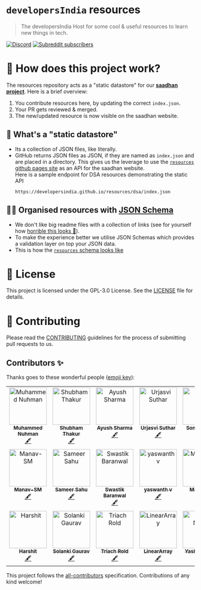 # `developersIndia` resources

> The developersIndia Host for some cool & useful resources to learn new things in tech.

[![Discord](https://img.shields.io/discord/669880381649977354?color=%237289da&label=Discord&logo=Discord)](https://discordapp.com/invite/MKXMSNC)
[![Subreddit subscribers](https://img.shields.io/badge/dynamic/json?url=https%3A%2F%2Fdevelopersindia.github.io%2Fmetrics%2Fdata%2F&query=%24.totalMembers&suffix=%20members&style=flat&logo=reddit&label=r%2FdevelopersIndia&color=orange&link=https%3A%2F%2Fwww.reddit.com%2Fr%2FdevelopersIndia
)](https://www.reddit.com/r/developersIndia/)

# 👀 How does this project work?

The resources repository acts as a "static datastore" for our [**saadhan project**](https://saadhan.developersindia.in/). Here is a brief overview:
1. You contribute resources here, by updating the correct `index.json`.
2. Your PR gets reviewed & merged.
3. The new/updated resource is now visible on the saadhan website.

## 🤨 What's a "static datastore"
- Its a collection of JSON files, like literally.
- GitHub returns JSON files as JSON, if they are named as `index.json` and are placed in a directory. This gives us the leverage to use the [`resources` github pages site](https://developersindia.github.io/resources/) as an API for the saadhan website. <br>
  Here is a sample endpoint for DSA resources demonstrating the static API
  ```
  https://developersindia.github.io/resources/dsa/index.json
  ```

## 🙌🏽 Organised resources with [JSON Schema](https://json-schema.org/)
- We don't like big readme files with a collection of links (see for yourself how [horrible this looks 🤮](https://github.com/developersIndia/resources/blob/099258bb6daffd67475add7e8ef137b430c50c33/README.md)).
- To make the experience better we utilise JSON Schemas which provides a validation layer on top your JSON data.
- This is how the [`resources` schema looks like](https://github.com/developersIndia/resources/blob/master/resource.schema)

# 📜 License

This project is licensed under the GPL-3.0 License. See the [LICENSE](LICENSE) file for details.

# 👋 Contributing

Please read the [CONTRIBUTING](CONTRIBUTING.md) guidelines for the process of submitting pull requests to us.

## Contributors ✨

Thanks goes to these wonderful people ([emoji key](https://allcontributors.org/docs/en/emoji-key)):

<!-- ALL-CONTRIBUTORS-LIST:START - Do not remove or modify this section -->
<!-- prettier-ignore-start -->
<!-- markdownlint-disable -->
<table>
  <tbody>
    <tr>
      <td align="center" valign="top" width="14.28%"><a href="https://nuhman.github.io"><img src="https://avatars3.githubusercontent.com/u/15177381?v=4?s=100" width="100px;" alt="Muhammed Nuhman"/><br /><sub><b>Muhammed Nuhman</b></sub></a><br /><a href="#content-nuhman" title="Content">🖋</a></td>
      <td align="center" valign="top" width="14.28%"><a href="https://github.com/sbmthakur"><img src="https://avatars2.githubusercontent.com/u/7949156?v=4?s=100" width="100px;" alt="Shubham Thakur"/><br /><sub><b>Shubham Thakur</b></sub></a><br /><a href="#content-sbmthakur" title="Content">🖋</a></td>
      <td align="center" valign="top" width="14.28%"><a href="https://github.com/SharmaAayush"><img src="https://avatars.githubusercontent.com/u/29497880?v=4?s=100" width="100px;" alt="Ayush Sharma"/><br /><sub><b>Ayush Sharma</b></sub></a><br /><a href="#content-SharmaAayush" title="Content">🖋</a></td>
      <td align="center" valign="top" width="14.28%"><a href="https://github.com/BlackGoku36"><img src="https://avatars.githubusercontent.com/u/36535717?v=4?s=100" width="100px;" alt="Urjasvi Suthar"/><br /><sub><b>Urjasvi Suthar</b></sub></a><br /><a href="#content-BlackGoku36" title="Content">🖋</a></td>
      <td align="center" valign="top" width="14.28%"><a href="https://jarmos.netlify.app/"><img src="https://avatars.githubusercontent.com/u/31373860?v=4?s=100" width="100px;" alt="Somraj Saha"/><br /><sub><b>Somraj Saha</b></sub></a><br /><a href="#content-Jarmos-san" title="Content">🖋</a></td>
      <td align="center" valign="top" width="14.28%"><a href="https://bhupeshpradhan.vercel.app/"><img src="https://avatars.githubusercontent.com/u/76522149?v=4?s=100" width="100px;" alt="Bhupesh Pradhan"/><br /><sub><b>Bhupesh Pradhan</b></sub></a><br /><a href="#infra-HanakoK9" title="Infrastructure (Hosting, Build-Tools, etc)">🚇</a></td>
      <td align="center" valign="top" width="14.28%"><a href="https://github.com/V3dantSh4rma"><img src="https://avatars.githubusercontent.com/u/70263758?v=4?s=100" width="100px;" alt="Vedant Sharma"/><br /><sub><b>Vedant Sharma</b></sub></a><br /><a href="#content-V3dantSh4rma" title="Content">🖋</a></td>
    </tr>
    <tr>
      <td align="center" valign="top" width="14.28%"><a href="https://tailwind-nextjs-portfolio.vercel.app/"><img src="https://avatars.githubusercontent.com/u/18483618?v=4?s=100" width="100px;" alt="Manav-SM"/><br /><sub><b>Manav-SM</b></sub></a><br /><a href="#content-Manav-SM" title="Content">🖋</a></td>
      <td align="center" valign="top" width="14.28%"><a href="https://github.com/SameerSahu007"><img src="https://avatars.githubusercontent.com/u/29480670?v=4?s=100" width="100px;" alt="Sameer Sahu"/><br /><sub><b>Sameer Sahu</b></sub></a><br /><a href="#content-SameerSahu007" title="Content">🖋</a></td>
      <td align="center" valign="top" width="14.28%"><a href="https://dev.to/delta456"><img src="https://avatars.githubusercontent.com/u/28479139?v=4?s=100" width="100px;" alt="Swastik Baranwal"/><br /><sub><b>Swastik Baranwal</b></sub></a><br /><a href="#content-Delta456" title="Content">🖋</a></td>
      <td align="center" valign="top" width="14.28%"><a href="https://github.com/yaswanth-vakkala"><img src="https://avatars.githubusercontent.com/u/100300292?v=4?s=100" width="100px;" alt="yaswanth v"/><br /><sub><b>yaswanth v</b></sub></a><br /><a href="#content-yaswanth-vakkala" title="Content">🖋</a></td>
      <td align="center" valign="top" width="14.28%"><a href="https://animesh-ghosh.github.io/"><img src="https://avatars.githubusercontent.com/u/34956994?v=4?s=100" width="100px;" alt="MaDDogx"/><br /><sub><b>MaDDogx</b></sub></a><br /><a href="#content-Animesh-Ghosh" title="Content">🖋</a></td>
      <td align="center" valign="top" width="14.28%"><a href="https://akshat.shastraos.co/"><img src="https://avatars.githubusercontent.com/u/69577224?v=4?s=100" width="100px;" alt="Akshat Sharma"/><br /><sub><b>Akshat Sharma</b></sub></a><br /><a href="#content-akshatcoder-hash" title="Content">🖋</a></td>
      <td align="center" valign="top" width="14.28%"><a href="https://spookyintheam.codes"><img src="https://avatars.githubusercontent.com/u/68803793?v=4?s=100" width="100px;" alt="spooky"/><br /><sub><b>spooky</b></sub></a><br /><a href="#content-ghostx31" title="Content">🖋</a></td>
    </tr>
    <tr>
      <td align="center" valign="top" width="14.28%"><a href="https://github.com/HarshitJoshi9152"><img src="https://avatars.githubusercontent.com/u/37842304?v=4?s=100" width="100px;" alt="Harshit"/><br /><sub><b>Harshit</b></sub></a><br /><a href="#content-HarshitJoshi9152" title="Content">🖋</a></td>
      <td align="center" valign="top" width="14.28%"><a href="https://gsolanki.vercel.app"><img src="https://avatars.githubusercontent.com/u/34185908?v=4?s=100" width="100px;" alt="Solanki Gaurav"/><br /><sub><b>Solanki Gaurav</b></sub></a><br /><a href="#content-gau2107" title="Content">🖋</a></td>
      <td align="center" valign="top" width="14.28%"><a href="https://github.com/triach-rold"><img src="https://avatars.githubusercontent.com/u/156170660?v=4?s=100" width="100px;" alt="Triach Rold"/><br /><sub><b>Triach Rold</b></sub></a><br /><a href="#content-triach-rold" title="Content">🖋</a></td>
      <td align="center" valign="top" width="14.28%"><a href="https://github.com/LinearArray"><img src="https://github.com/LinearArray?s=100" width="100px;" alt="LinearArray"/><br /><sub><b>LinearArray</b></sub></a><br /><a href="#content-lineararray" title="Content">🖋</a></td>
      <td align="center" valign="top" width="14.28%"><a href="https://github.com/yashasnadigsyn"><img src="https://avatars.githubusercontent.com/u/103478177?v=4?s=100" width="100px;" alt="Yashas Nadig"/><br /><sub><b>Yashas Nadig</b></sub></a><br /><a href="#content-yashasnadigsyn" title="Content">🖋</a></td>
    </tr>
  </tbody>
</table>

<!-- markdownlint-restore -->
<!-- prettier-ignore-end -->

<!-- ALL-CONTRIBUTORS-LIST:END -->

This project follows the [all-contributors](https://github.com/all-contributors/all-contributors) specification. Contributions of any kind welcome!
